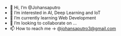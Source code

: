 - 👋 Hi, I’m @Johansaputro
- 👀 I’m interested in AI, Deep Learning and IoT
- 🌱 I’m currently learning Web Development
- 💞️ I’m looking to collaborate on ...
- 📫 How to reach me -> @johansaputro3@gmail.com

<!---
Johansaputro/Johansaputro is a ✨ special ✨ repository because its `README.md` (this file) appears on your GitHub profile.
You can click the Preview link to take a look at your changes.
--->
